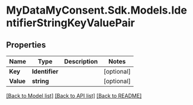# MyDataMyConsent.Sdk.Models.IdentifierStringKeyValuePair

## Properties

Name | Type | Description | Notes
------------ | ------------- | ------------- | -------------
**Key** | **Identifier** |  | [optional] 
**Value** | **string** |  | [optional] 

[[Back to Model list]](../README.md#documentation-for-models) [[Back to API list]](../README.md#documentation-for-api-endpoints) [[Back to README]](../README.md)

